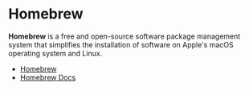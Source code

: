 # Homebrew

**Homebrew** is a free and open-source software package management system that simplifies the installation of software on Apple's macOS operating system and Linux.

- [Homebrew](https://brew.sh/)
- [Homebrew Docs](https://docs.brew.sh/Manpage)
